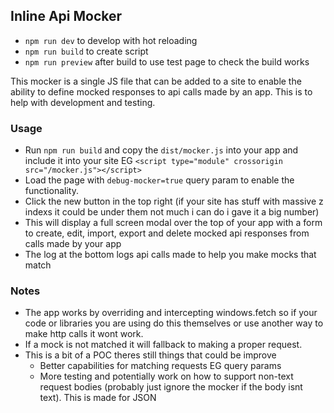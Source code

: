 ## Inline Api Mocker
- `npm run dev` to develop with hot reloading
- `npm run build` to create script
- `npm run preview` after build to use test page to check the build works

This mocker is a single JS file that can be added to a site to enable the ability to define mocked responses to api calls made by an app. 
This is to help with development and testing.

### Usage
- Run `npm run build` and copy the `dist/mocker.js` into your app and include it into your site EG `<script type="module" crossorigin src="/mocker.js"></script>`
- Load the page with `debug-mocker=true` query param to enable the functionality. 
- Click the new button in the top right (if your site has stuff with massive z indexs it could be under them not much i can do i gave it a big number)
- This will display a full screen modal over the top of your app with a form to create, edit, import, export and delete mocked api responses from calls made by your app
- The log at the bottom logs api calls made to help you make mocks that match


### Notes
- The app works by overriding and intercepting windows.fetch so if your code or libraries you are using do this themselves or use another way to make http calls it wont work.
- If a mock is not matched it will fallback to making a proper request.
- This is a bit of a POC theres still things that could be improve
  - Better capabilities for matching requests EG query params
  - More testing and potentially work on how to support non-text request bodies (probably just ignore the mocker if the body isnt text). This is made for JSON



